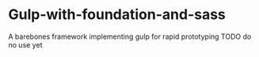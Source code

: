 # Gulp-with-foundation-and-sass
A barebones framework implementing gulp for rapid prototyping
TODO do no use yet

